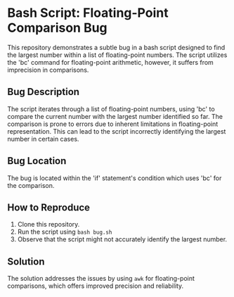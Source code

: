 # Bash Script: Floating-Point Comparison Bug

This repository demonstrates a subtle bug in a bash script designed to find the largest number within a list of floating-point numbers. The script utilizes the 'bc' command for floating-point arithmetic, however, it suffers from imprecision in comparisons. 

## Bug Description
The script iterates through a list of floating-point numbers, using 'bc' to compare the current number with the largest number identified so far.  The comparison is prone to errors due to inherent limitations in floating-point representation.  This can lead to the script incorrectly identifying the largest number in certain cases.

## Bug Location
The bug is located within the 'if' statement's condition which uses 'bc' for the comparison.

## How to Reproduce
1. Clone this repository.
2. Run the script using `bash bug.sh`
3. Observe that the script might not accurately identify the largest number.

## Solution
The solution addresses the issues by using `awk` for floating-point comparisons, which offers improved precision and reliability.